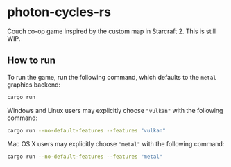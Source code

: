 # photon-cycles-rs

Couch co-op game inspired by the custom map in Starcraft 2. This is still WIP.

## How to run

To run the game, run the following command, which defaults to the `metal` graphics backend:

```bash
cargo run
```

Windows and Linux users may explicitly choose `"vulkan"` with the following command:

```bash
cargo run --no-default-features --features "vulkan"
```

Mac OS X users may explicitly choose `"metal"` with the following command:

```bash
cargo run --no-default-features --features "metal"
```
